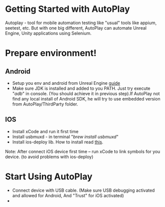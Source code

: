 # Getting Started with AutoPlay

Autoplay - tool for mobile automation testing like "usual" tools like appium, seetest, etc. But with one big different, AutoPlay can automate Unreal Engine, Unity applications using Selenium.

# Prepare environment!

## Android 

 -  Setup you env and android from Unreal Engine [guide](https://docs.unrealengine.com/en-us/Platforms/Android/GettingStarted)
-  Make sure JDK is installed and added to you PATH. Just try execute "*adb*" in console. (You should achieve it in previous step).If AutoPlay not find any local install of Android SDK, he will try to use embedded version from AutoPlay/ThirdParty folder.

## IOS
- Install xCode and run it first time
- Install usbmuxd - in terminal "*brew install usbmuxd*"
- Install ios-deploy lib. How to install read [this](https://github.com/ios-control/ios-deploy).

Note: After connect iOS device first time – run xCode to link symbols for you device. (to avoid problems with ios-deploy)

# Start Using AutoPlay

 - Connect device with USB cable. (Make sure USB debugging activated and allowed for Android, And "Trust" for iOS activated)
 - 
